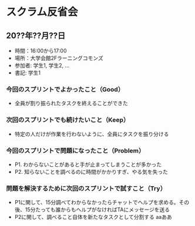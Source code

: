 # スクラム反省会

## 20??年??月??日

- 時間：16:00から17:00
- 場所：大学会館2Fラーニングコモンズ
- 参加者: 学生1, 学生2, ...
- 書記: 学生1

### 今回のスプリントでよかったこと（Good）

- 全員が割り振られたタスクを終えることができた

### 次回のスプリントでも続けたいこと（Keep）

- 特定の人だけが作業を行わないように、全員にタスクを振り分ける

### 今回のスプリントで問題になったこと（Problem）

- P1. わからないことがあると手が止まってしまうことが多かった
- P2. 知らないことを調べるのに時間がかかりすぎ、やる気を失った

### 問題を解決するために次回のスプリントで試すこと（Try）

- P1に関して、15分調べてわからなかったらチャットでヘルプを求める。その後、15分たっても誰からもヘルプがなければTAにメッセージを送る
- P2に関して、調べること自体を新たなタスクとして分割する
aaああ
